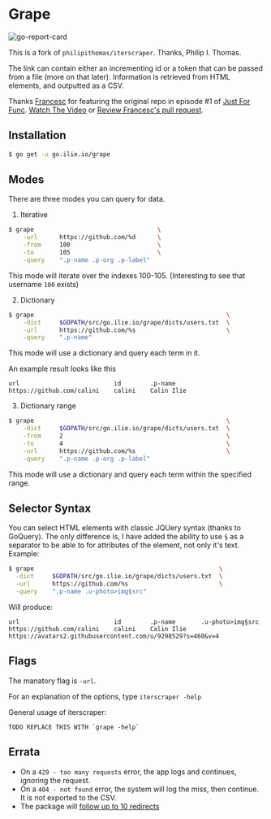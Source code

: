 # Grape

![go-report-card](https://www.goreportcard.com/badge/github.com/calini/grape)

This is a fork of `philipithomas/iterscraper`. Thanks, Philip I. Thomas.

The link can contain either an incrementing id or a token that can be passed from a file (more on that later).
Information is retrieved from HTML elements, and outputted as a CSV.

Thanks [Francesc](https://github.com/campoy) for featuring the original repo in episode #1 of [Just For Func](https://twitter.com/justforfunc). [Watch The Video](https://www.youtube.com/watch?list=PL64wiCrrxh4Jisi7OcCJIUpguV_f5jGnZ&v=eIWFnNz8mF4) or [Review Francesc's pull request](https://github.com/philipithomas/iterscraper/pull/1).

## Installation
```sh
$ go get -u go.ilie.io/grape
```

## Modes
There are three modes you can query for data.
1. Iterative
```bash
$ grape                                  \
    -url      https://github.com/%d      \
    -from     100                        \
    -to       105                        \
    -query    ".p-name .p-org .p-label"
```
This mode will iterate over the indexes 100-105. (Interesting to see that username `100` exists)

2. Dictionary
```bash
$ grape                                                     \
    -dict     $GOPATH/src/go.ilie.io/grape/dicts/users.txt  \
    -url      https://github.com/%s                         \
    -query    ".p-name"
```
This mode will use a dictionary and query each term in it.

An example result looks like this
```
url                          id        .p-name
https://github.com/calini    calini    Calin Ilie
```

3. Dictionary range
```bash
$ grape                                                     \
    -dict     $GOPATH/src/go.ilie.io/grape/dicts/users.txt  \
    -from     2                                             \
    -to       4                                             \
    -url      https://github.com/%s                         \
    -query    ".p-name .p-org .p-label"
```
This mode will use a dictionary and query each term within the specified range.



## Selector Syntax
You can select HTML elements with classic JQUery syntax (thanks to GoQuery).
The only difference is, I have added the ability to use `§` as a separator to be able to for attributes of the element, not only it's text.
Example:
```bash
$ grape                                                   \
  -dict     $GOPATH/src/go.ilie.io/grape/dicts/users.txt  \
  -url      https://github.com/%s                         \
  -query    ".p-name .u-photo>img§src"
```
Will produce:
```
url                          id        .p-name       .u-photo>img§src 
https://github.com/calini    calini    Calin Ilie    https://avatars2.githubusercontent.com/u/9298529?s=460&v=4
```


## Flags

The manatory flag is `-url`.


For an explanation of the options, type `iterscraper -help`

General usage of iterscraper:

```
TODO REPLACE THIS WITH `grape -help`
```


## Errata

* On a `429 - too many requests` error, the app logs and continues, ignoring the request.
* On a `404 - not found` error, the system will log the miss, then continue. It is not exported to the CSV.
* The package will [follow up to 10 redirects](https://golang.org/pkg/net/http/#Get)
